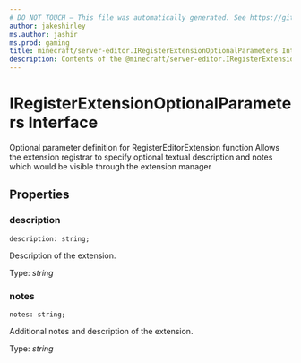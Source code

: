 ```yaml
---
# DO NOT TOUCH — This file was automatically generated. See https://github.com/mojang/minecraftapidocsgenerator to modify descriptions, examples, etc.
author: jakeshirley
ms.author: jashir
ms.prod: gaming
title: minecraft/server-editor.IRegisterExtensionOptionalParameters Interface
description: Contents of the @minecraft/server-editor.IRegisterExtensionOptionalParameters class.
---
```

# IRegisterExtensionOptionalParameters Interface

Optional parameter definition for RegisterEditorExtension function Allows the extension registrar to specify optional textual description and notes which would be visible through the extension manager

## Properties

### **description**
`description: string;`

Description of the extension.

Type: *string*

### **notes**
`notes: string;`

Additional notes and description of the extension.

Type: *string*
